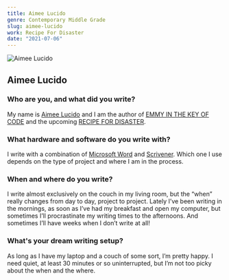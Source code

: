 ```yaml
---
title: Aimee Lucido
genre: Contemporary Middle Grade
slug: aimee-lucido
work: Recipe For Disaster
date: "2021-07-06"
---
```


<img alt="Aimee Lucido" src="/interview-photos/aimee-lucido.jpg" class="author-image"/>

## Aimee Lucido

### Who are you, and what did you write?

My name is [Aimee Lucido](https://aimeelucido.com/) and I am the author of [EMMY IN THE KEY OF CODE](https://aimeelucido.com/books/emmy-in-the-key-of-code/) and the upcoming [RECIPE FOR DISASTER](https://aimeelucido.com/books/recipe-for-disaster/).

### What hardware and software do you write with?

I write with a combination of [Microsoft Word](https://en.wikipedia.org/wiki/Microsoft_Word) and [Scrivener](https://www.literatureandlatte.com/scrivener/overview). Which one I use depends on the type of project and where I am in the process.

### When and where do you write?

I write almost exclusively on the couch in my living room, but the “when” really changes from day to day, project to project. Lately I’ve been writing in the mornings, as soon as I’ve had my breakfast and open my computer, but sometimes I’ll procrastinate my writing times to the afternoons. And sometimes I’ll have weeks when I don’t write at all!

### What's your dream writing setup?

As long as I have my laptop and a couch of some sort, I’m pretty happy. I need quiet, at least 30 minutes or so uninterrupted, but I’m not too picky about the when and the where.
